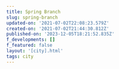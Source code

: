 ```yaml
---
title: Spring Branch
slug: spring-branch
updated-on: '2021-07-02T22:08:23.579Z'
created-on: '2021-07-02T21:44:30.812Z'
published-on: '2023-12-05T18:21:52.835Z'
f_developments: []
f_featured: false
layout: '[city].html'
tags: city
---
```



